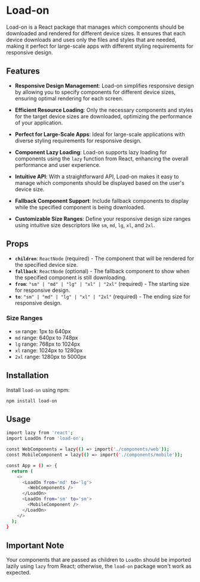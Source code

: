 # Load-on

Load-on is a React package that manages which components should be downloaded and rendered for different device sizes. It ensures that each device downloads and uses only the files and styles that are needed, making it perfect for large-scale apps with different styling requirements for responsive design.

## Features

- **Responsive Design Management**: Load-on simplifies responsive design by allowing you to specify components for different device sizes, ensuring optimal rendering for each screen.
- **Efficient Resource Loading**: Only the necessary components and styles for the target device sizes are downloaded, optimizing the performance of your application.

- **Perfect for Large-Scale Apps**: Ideal for large-scale applications with diverse styling requirements for responsive design.

- **Component Lazy Loading**: Load-on supports lazy loading for components using the `lazy` function from React, enhancing the overall performance and user experience.

- **Intuitive API**: With a straightforward API, Load-on makes it easy to manage which components should be displayed based on the user's device size.

- **Fallback Component Support**: Include fallback components to display while the specified component is being downloaded.

- **Customizable Size Ranges**: Define your responsive design size ranges using intuitive size descriptors like `sm`, `md`, `lg`, `xl`, and `2xl`.

## Props

- **`children`**: `ReactNode` (required) - The component that will be rendered for the specified device size.
- **`fallback`**: `ReactNode` (optional) - The fallback component to show when the specified component is still downloading.
- **`from`**: `"sm" | "md" | "lg" | "xl" | "2xl"` (required) - The starting size for responsive design.
- **`to`**: `"sm" | "md" | "lg" | "xl" | "2xl"` (required) - The ending size for responsive design.

### Size Ranges

- `sm` range: 1px to 640px
- `md` range: 640px to 748px
- `lg` range: 768px to 1024px
- `xl` range: 1024px to 1280px
- `2xl` range: 1280px to 5000px

## Installation

Install `load-on` using npm:

```
npm install load-on
```

## Usage

```bash
import lazy from 'react';
import LoadOn from 'load-on';

const WebComponents = lazy(() => import('./components/web'));
const MobileComponent = lazy(() => import('./components/mobile'));

const App = () => {
  return (
    <>
      <LoadOn from='md' to='lg'>
        <WebComponents />
      </LoadOn>
      <LoadOn from='sm' to='sm'>
        <MobileComponent />
      </LoadOn>
    </>
  );
}
```

## Important Note

Your components that are passed as children to `LoadOn` should be imported lazily using `lazy` from React; otherwise, the `load-on` package won't work as expected.
